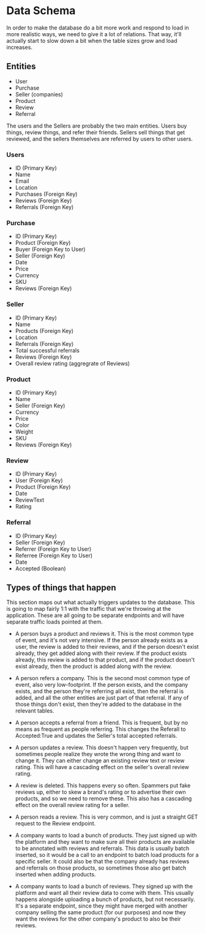 # Data Schema

In order to make the database do a bit more work and respond to load in more realistic ways, we need to give it a lot of relations. That way, it'll actually start to slow down a bit when the table sizes grow and load increases.

## Entities

- User
- Purchase
- Seller (companies)
- Product
- Review
- Referral

The users and the Sellers are probably the two main entities. Users buy things, review things, and refer their friends. Sellers sell things that get reviewed, and the sellers themselves are referred by users to other users.

### Users

- ID (Primary Key)
- Name
- Email
- Location
- Purchases (Foreign Key) 
- Reviews (Foreign Key)
- Referrals (Foreign Key)


### Purchase

- ID (Primary Key)
- Product (Foreign Key)
- Buyer (Foreign Key to User)
- Seller (Foreign Key)
- Date
- Price
- Currency
- SKU
- Reviews (Foreign Key)


### Seller

- ID (Primary Key)
- Name
- Products (Foreign Key)
- Location
- Referrals (Foreign Key)
- Total successful referrals
- Reviews (Foreign Key)
- Overall review rating (aggregrate of Reviews)


### Product

- ID (Primary Key)
- Name
- Seller (Foreign Key)
- Currency
- Price
- Color
- Weight
- SKU
- Reviews (Foreign Key)


### Review

- ID (Primary Key)
- User (Foreign Key)
- Product (Foreign Key)
- Date
- ReviewText
- Rating


### Referral

- ID (Primary Key)
- Seller (Foreign Key)
- Referrer (Foreign Key to User)
- Referree (Foreign Key to User)
- Date
- Accepted (Boolean)


## Types of things that happen

This section maps out what actually triggers updates to the database. This is going to map fairly 1:1 with the traffic that we're throwing at the application. These are all going to be separate endpoints and will have separate traffic loads pointed at them.

- A person buys a product and reviews it. This is the most common type of event, and it's not very intensive. If the person already exists as a user, the review is added to their reviews, and if the person doesn't exist already, they get added along with their review. If the product exists already, this review is added to that product, and if the product doesn't exist already, then the product is added along with the review.

- A person refers a company. This is the second most common type of event, also very low-footprint. If the person exists, and the company exists, and the person they're referring all exist, then the referral is added, and all the other entities are just part of that referral. If any of those things don't exist, then they're added to the database in the relevant tables.

- A person accepts a referral from a friend. This is frequent, but by no means as frequent as people referring. This changes the Referall to Accepted:True and updates the Seller's total accepted referrals.

- A person updates a review. This doesn't happen very frequently, but sometimes people realize they wrote the wrong thing and want to change it. They can either change an existing review text or review rating. This will have a cascading effect on the seller's overall review rating.

- A review is deleted. This happens every so often. Spammers put fake reviews up, either to skew a brand's rating or to advertise their own products, and so we need to remove these. This also has a cascading effect on the overall review rating for a seller.

- A person reads a review. This is very common, and is just a straight GET request to the Review endpoint.

- A company wants to load a bunch of products. They just signed up with the platform and they want to make sure all their products are available to be annotated with reviews and referrals. This data is usually batch inserted, so it would be a call to an endpoint to batch load products for a specific seller. It could also be that the company already has reviews and referrals on those products, so sometimes those also get batch inserted when adding products.

- A company wants to load a bunch of reviews. They signed up with the platform and want all their review data to come with them. This usually happens alongside uploading a bunch of products, but not necessarily. It's a separate endpoint, since they might have merged with another company selling the same product (for our purposes) and now they want the reviews for the other company's product to also be their reviews.
